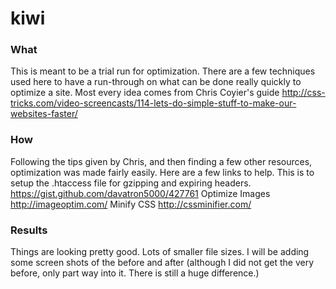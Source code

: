 kiwi
====

### What
This is meant to be a trial run for optimization. There are a few techniques used here to have a run-through on what can be done really quickly to optimize a site. Most every idea comes from Chris Coyier's guide http://css-tricks.com/video-screencasts/114-lets-do-simple-stuff-to-make-our-websites-faster/

### How
Following the tips given by Chris, and then finding a few other resources, optimization was made fairly easily. Here are a few links to help. 
This is to setup the .htaccess file for gzipping and expiring headers.
https://gist.github.com/davatron5000/427761
Optimize Images
http://imageoptim.com/
Minify CSS
http://cssminifier.com/

### Results
Things are looking pretty good. Lots of smaller file sizes. I will be adding some screen shots of the before and after (although I did not get the very before, only part way into it. There is still a huge difference.) 
